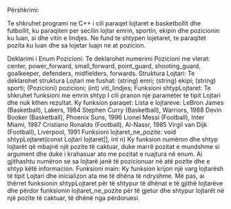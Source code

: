 Përshkrimi:

Te shkruhet programi ne C++ i cili paraqet lojtaret e basketbollit dhe futbollit, ku paraqiten per secilin lojtar emrin, sportin, ekipin dhe pozicionin ku luan, si dhe vitin e lindjes. Ne fund te shtypen lojetaret, te paraqitet pozita ku luan dhe sa lojetar luajn ne at pozicion.

Deklarimi i Enum Pozicioni: Te deklarohet numerimi Pozicioni me vlerat: center, power_forward, small_forward, point_guard, shooting_guard, goalkeeper, defenders, midfielders, forwards.
Struktura Lojtari: Te deklarohet struktura Lojtari me fushat: (string) emri; (string) ekipi; (string) sporti; (Pozicioni) pozicioni; (int) viti_lindjes;
Funksioni shtypLojtaret: Te shkruhet funksioni me emrin shtyp I cili pranon nje parameter te tipit Lojtari dhe nuk kthen rezultat. Ky funksion paraqet: Lista e lojtareve: LeBron James (Basketball), Lakers, 1984 Stephen Curry (Basketball), Warriors, 1988
Devin Booker (Basketball), Phoenix Suns, 1996 Lionel Messi (Football), Inter Miami, 1987
Cristiano Ronaldo (Football), Al-Nassr, 1985 Virgil van Dijk (Football), Liverpool, 1991
Funksioni lojtaret_ne_pozite: void shtypLojtaret(const Lojtari lojtaret[], int n) Ky funksion numëron dhe shtyp lojtarët që mbajnë një pozite të caktuar, duke marrë pozitat e mundshme si argument dhe duke i krahasuar ato me pozitat e ruajtura në enum. Ai gjithashtu numëron se sa lojtarë janë të pozicionuar në atë pozite dhe e shtyp këtë informacion.
Funksioni main: Ky funksion krijon një varg lojtarësh të tipit Lojtari dhe inicializon ata me të dhëna të ndryshme. Më pas, ai thërret funksionin shtypLojtaret për të shtypur të dhënat e të gjithë lojtarëve dhe përdor funksionin lojtaret_ne_pozite për të gjetur dhe shtypur lojtarët në një pozite të caktuar, të dhënë nga përdoruesi.
